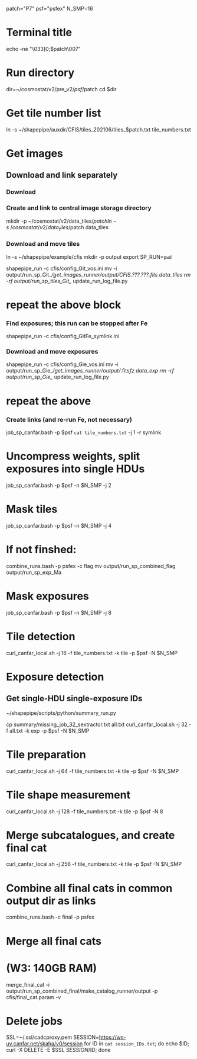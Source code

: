 patch="P7"
psf="psfex"
N_SMP=16

# Terminal title
echo -ne "\033]0;$patch\007"

# Run directory
dir=~/cosmostat/v2/pre_v2/$psf/$patch
cd $dir

# Get tile number list
ln -s ~/shapepipe/auxdir/CFIS/tiles_202106/tiles_$patch.txt tile_numbers.txt


# Get images

## Download and link separately

### Download
### Create and link to central image storage directory
mkdir -p ~/cosmostat/v2/data_tiles/$patch
ln -s ~/cosmostat/v2/data_tiles/$patch data_tiles

### Download and move tiles 
ln -s ~/shapepipe/example/cfis
mkdir -p output
export SP_RUN=`pwd`

shapepipe_run -c cfis/config_Git_vos.ini
mv -i output/run_sp_Git_*/get_images_runner/output/CFIS.???.???.*fits* data_tiles
rm -rf output/run_sp_tiles_Git_*
update_run_log_file.py
# repeat the above block

### Find exposures; this run can be stopped after Fe
shapepipe_run -c cfis/config_GitFe_symlink.ini

### Download and move exposures

shapepipe_run -c cfis/config_Gie_vos.ini
mv -i output/run_sp_Gie_*/get_images_runner/output/*.fits*fz data_exp
rm -rf  output/run_sp_Gie_*
update_run_log_file.py
# repeat the above

### Create links (and re-run Fe, not necessary)
job_sp_canfar.bash -p $psf `cat tile_numbers.txt` -j 1 -r symlink

# Uncompress weights,  split exposures into single HDUs
job_sp_canfar.bash -p $psf -n $N_SMP -j 2

# Mask tiles
job_sp_canfar.bash -p $psf -n $N_SMP -j 4

# If not finshed:
combine_runs.bash -p psfex -c flag
mv output/run_sp_combined_flag output/run_sp_exp_Ma

# Mask exposures
job_sp_canfar.bash -p $psf -n $N_SMP -j 8


# Tile detection
curl_canfar_local.sh -j 16 -f tile_numbers.txt -k tile -p $psf -N $N_SMP


# Exposure detection
## Get single-HDU single-exposure IDs
~/shapepipe/scripts/python/summary_run.py

cp summary/missing_job_32_sextractor.txt all.txt
curl_canfar_local.sh -j 32 -f all.txt -k exp -p $psf -N $N_SMP

# Tile preparation
curl_canfar_local.sh -j 64 -f tile_numbers.txt -k tile -p $psf -N $N_SMP

# Tile shape measurement
curl_canfar_local.sh -j 128 -f tile_numbers.txt -k tile -p $psf -N 8

# Merge subcatalogues, and create final cat
curl_canfar_local.sh -j 256 -f tile_numbers.txt -k tile -p $psf -N $N_SMP

# Combine all final cats in common output dir as links
combine_runs.bash -c final -p psfex

# Merge all final cats
# (W3: 140GB RAM)
merge_final_cat -i output/run_sp_combined_final/make_catalog_runner/output -p cfis/final_cat.param -v


# Delete jobs
SSL=~/.ssl/cadcproxy.pem
SESSION=https://ws-uv.canfar.net/skaha/v0/session
for ID in `cat session_IDs.txt`; do echo $ID; curl -X DELETE -E $SSL $SESSION/$ID; done
